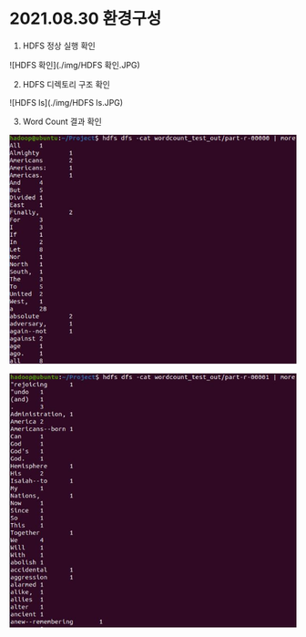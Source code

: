 # 2021.08.30 환경구성



1. HDFS 정상 실행 확인

![HDFS 확인](./img/HDFS 확인.JPG)



2. HDFS 디렉토리 구조 확인

![HDFS ls](./img/HDFS ls.JPG)

3. Word Count 결과 확인

![wordcount00000](./img/wordcount00000.JPG)

![wordcount00001](./img/wordcount00001.JPG)
